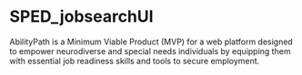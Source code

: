 # SPED_jobsearchUI
AbilityPath is a Minimum Viable Product (MVP) for a web platform designed to empower neurodiverse and special needs individuals by equipping them with essential job readiness skills and tools to secure employment.
